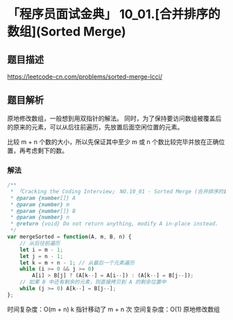 # 「程序员面试金典」 10_01.[合并排序的数组](Sorted Merge)

## 题目描述

<https://leetcode-cn.com/problems/sorted-merge-lcci/>

## 题目解析

原地修改数组，一般想到用双指针的解法。
同时，为了保持要访问数组被覆盖后的原来的元素，可以从后往前遍历，先放置后面空闲位置的元素。

比较 m + n 个数的大小，所以先保证其中至少 m 或 n 个数比较完毕并放在正确位置，再考虑剩下的数。

### 解法

```js
/**
 * 「Cracking the Coding Interview」 NO.10_01 - Sorted Merge (合并排序的数组)
 * @param {number[]} A
 * @param {number} m
 * @param {number[]} B
 * @param {number} n
 * @return {void} Do not return anything, modify A in-place instead.
 */
var mergeSorted = function(A, m, B, n) {
    // 从后往前遍历
    let i = m - 1;
    let j = n - 1;
    let k = m + n - 1; // 从最后一个元素遍历
    while (i >= 0 && j >= 0)
        A[i] > B[j] ? (A[k--] = A[i--]) : (A[k--] = B[j--]);
    // 如果 B 中还有剩余的元素，则直接拷贝到 A 的剩余位置中
    while (j >= 0) A[k--] = B[j--];
};
```

时间复杂度：O(m + n) k 指针移动了 m + n 次
空间复杂度：O(1) 原地修改数组
